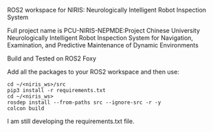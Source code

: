 ROS2 workspace for NIRIS: Neurologically Intelligent Robot Inspection System

Full project name is PCU-NIRIS-NEPMDE:Project Chinese University Neurologically Intelligent Robot Inspection System for Navigation, Examination, and Predictive Maintenance of Dynamic Environments

Build and Tested on ROS2 Foxy

Add all the packages to your ROS2 workspace and then use:

```
cd ~/<niris_ws>/src
pip3 install -r requirements.txt
cd ~/<niris_ws>
rosdep install --from-paths src --ignore-src -r -y
colcon build
```

I am still developing the requirements.txt file.
